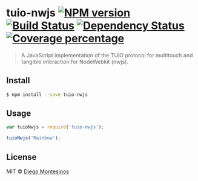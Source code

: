 # tuio-nwjs [![NPM version][npm-image]][npm-url] [![Build Status][travis-image]][travis-url] [![Dependency Status][daviddm-image]][daviddm-url] [![Coverage percentage][coveralls-image]][coveralls-url]
> A JavaScript implementation of the TUIO protocol for multitouch and tangible interaction for NodeWebkit (nwjs).


## Install

```sh
$ npm install --save tuio-nwjs
```


## Usage

```js
var tuioNwjs = require('tuio-nwjs');

tuioNwjs('Rainbow');
```

## License

MIT © [Diego Montesinos]()


[npm-image]: https://badge.fury.io/js/tuio-nwjs.svg
[npm-url]: https://npmjs.org/package/tuio-nwjs
[travis-image]: https://travis-ci.org/diegoMontesinos/tuio-nwjs.svg?branch=master
[travis-url]: https://travis-ci.org/diegoMontesinos/tuio-nwjs
[daviddm-image]: https://david-dm.org/diegoMontesinos/tuio-nwjs.svg?theme=shields.io
[daviddm-url]: https://david-dm.org/diegoMontesinos/tuio-nwjs
[coveralls-image]: https://coveralls.io/repos/diegoMontesinos/tuio-nwjs/badge.svg
[coveralls-url]: https://coveralls.io/r/diegoMontesinos/tuio-nwjs
